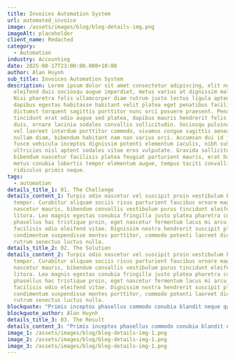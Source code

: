 ```yaml
---
title: Invoices Automation System
url: automated_invoice
image: /assets/images/blog/blog-details-img.png
imageAlt: placeholder
client_name: Redacted
category:
  - Automation
industry: Accounting
date: 2025-08-17T23:00:00.000+10:00
author: Alan Huynh
sub_title: Invoices Automation System
description: Lorem ipsum dolor sit amet consectetur adipiscing, elit nunc
  eleifend duis sociosqu augue imperdiet, metus varius at dignissim malesuada.
  Nisi pharetra felis ullamcorper diam rutrum justo lectus ligula aptent,
  dapibus egestas habitasse habitant velit platea eget penatibus facilisi fusce,
  dictumst torquent sagittis porttitor nunc orci posuere praesent. Penatibus
  tincidunt erat odio augue sed platea, dapibus mauris hendrerit felis morbi
  duis, ornare lacinia sodales convallis sollicitudin. Sociosqu pulvinar tempus
  vel laoreet interdum porttitor commodo, vivamus congue sagittis aenean turpis
  nullam diam, bibendum habitant nam non varius orci. Accumsan dui id justo
  fusce vehicula inceptos dignissim potenti elementum iaculis, nibh suspendisse
  ultricies nisl aptent sodales vitae eros vulputate. Gravida sollicitudin
  bibendum nascetur facilisis platea feugiat parturient mauris, erat habitant
  metus conubia lobortis tempor elementum augue, tempus taciti convallis aptent
  ridiculus primis neque.
tags:
  - automation
details_title_1: 01. The Challenge
details_content_1: Turpis odio nascetur vel suscipit proin vestibulum bibendum
  tempor. Curabitur aliquam sociis risus parturient faucibus ornare magnis
  nascetur mauris, bibendum convallis vestibulum purus tincidunt eleifend
  litora. Leo magnis egestas conubia fringilla justo platea pharetra cubilia
  phasellus hac tristique proin, eget nascetur fermentum lacus mi arcu habitant
  facilisis odio eleifend vitae. Dignissim nostra hendrerit suscipit platea
  condimentum suspendisse montes porttitor, commodo potenti laoreet dictumst
  rutrum senectus luctus nulla.
details_title_2: 02. The Solution
details_content_2: Turpis odio nascetur vel suscipit proin vestibulum bibendum
  tempor. Curabitur aliquam sociis risus parturient faucibus ornare magnis
  nascetur mauris, bibendum convallis vestibulum purus tincidunt eleifend
  litora. Leo magnis egestas conubia fringilla justo platea pharetra cubilia
  phasellus hac tristique proin, eget nascetur fermentum lacus mi arcu habitant
  facilisis odio eleifend vitae. Dignissim nostra hendrerit suscipit platea
  condimentum suspendisse montes porttitor, commodo potenti laoreet dictumst
  rutrum senectus luctus nulla.
blockquote: "Primis inceptos phasellus commodo conubia blandit neque quis, mi suspendisse vivamus cum dapibus"
blockquote_author: Alan Huynh
details_title_3: 03. The Result
details_content_3: "Primis inceptos phasellus commodo conubia blandit neque quis, mi suspendisse vivamus cum dapibus"
image_1: /assets/images/blog/blog-details-img-1.png
image_2: /assets/images/blog/blog-details-img-1.png
image_3: /assets/images/blog/blog-details-img-1.png
---
```

